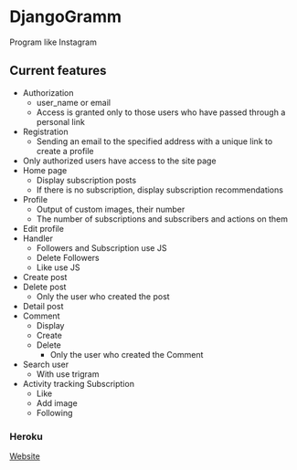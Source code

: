 # DjangoGramm
Program like Instagram

## Current features
* Authorization
    * user_name or email
    * Access is granted only to those users who have passed through a personal link
* Registration
    * Sending an email to the specified address with a unique link to create a profile
* Only authorized users have access to the site page
* Home page
    * Display  subscription posts
    * If there is no subscription, display subscription recommendations
* Profile
    * Output of custom images, their number
    * The number of subscriptions and subscribers and actions on them
* Edit profile
* Handler
    * Followers and Subscription use JS
    * Delete Followers
    * Like use JS
* Create post
* Delete post
    * Only the user who created the post
* Detail post
* Comment
    * Display
    * Create
    * Delete
        * Only the user who created the Comment
* Search user
    * With use trigram
* Activity tracking  Subscription
    * Like
    * Add image
    * Following

### Heroku
[Website](https://damp-tor-88651.herokuapp.com/)
